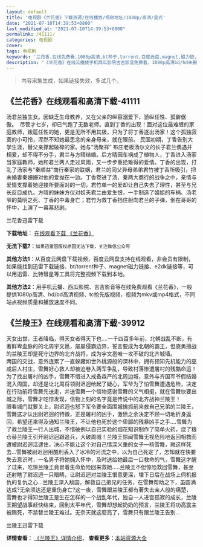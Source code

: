 ```yaml
---
layout: default
title: '电视剧《兰花香》下载资源/在线播放/视频地址/1080p/高清/蓝光'
date: "2021-07-10T14:39:53+0800"
last_modified_at: "2021-07-10T14:39:53+0800"
permalink: /41111/
categories: 电视剧
cover:
tags: 电视剧
keywords: '兰花香,在线免费看,1080p高清,bt种子,torrent,百度云盘,magnet,磁力链,迅雷下载资源'
description: '《兰花香》在线云播放手机西瓜影院吉吉影音免费看，1080p高清bd/hd未删减完整版和tc抢先枪版，mkv/mp4格式，附带bt/torrent种子、magnet/磁力链、百度云盘、网盘资源迅雷下载链接'
---
```


>内容采集生成，如果链接失效，多试几个。


## 《兰花香》在线观看和高清下载-41111

汤君兰独生女。因缺乏生母教养，又在父亲的纵容溺爱下，骄纵任性、孤僻倨傲。&nbsp; 尽管才七岁，却已气跑了无数老师。直到丁香的出现！面对这位最难缠的家庭教师，跋扈任性的她，更是无所不用其极，只为了将丁香逐出汤家！这个孤独寂寞的小可怜，浑然不知她最思念的亲身母亲，就在眼前。 民国初期，丁香告别大学生涯，替父亲撑起破碎的家。她与&ldquo;汤聚祥&rdquo; 布庄老板汤尔文的长子君兰偶遇并相爱，却不得不分手，君兰与方晴结婚。后方晴因车祸成了植物人，丁香进入汤家当家庭教师，她和君兰两人走过风雨，又一步步重拾难得的爱情。丁香的出现，打乱了汤家与&ldquo;秦顺益&rdquo;商行秦家的联姻，君兰的同父异母弟弟君竹被丁香所吸引，把未婚妻秦姗姗对他的爱抛在一边。丁香卷进了汤、秦两大商行的战争之中，亲情与爱情支撑着她迎接所要面对的一切，君竹单一的爱却让自己失去了理性，甚至与兄长反目成仇。方晴的妹妹方仪对姐夫君兰由爱生恨，一手制造了姐姐的车祸、汤老爷的莫明之死、丁香的中毒身亡；君竹为救丁香挡住射向君兰的子弹，倒在哥哥的怀中，上演了一幕幕悲剧。


兰花香迅雷下载

**下载地址**： [在线观看下载 《兰花香》](https://www.993dy.com//vod-detail-id-11210.html) 


**无法下载?**：`如果迅雷因版权原因无法下载，关注微信公众号 `

**其他方法1**：从百度云网盘下载视频，百度云网盘支持在线观看，非会员有限制，如果能找到迅雷下载链接、bt/torrent种子、magnet磁力链接、e2dk链接等，可以用迅雷、比特彗星等工具将完整视频下载到本地。

**其他方法2**：用手机云播、西瓜影院、吉吉影音等在线免费观看《兰花香》，一般提供1080p高清、hd/bd高清视频、tc抢先版视频，视频为mkv或mp4格式，不同站点视频质量和播放速度不同。


## 《兰陵王》在线观看和高清下载-39912

天女出世，王者降临，得天女者得天下也&hellip;.一千四百多年前，北朝战乱不断，有著鲜卑血脉的的北周宇文邕，屡屡侵霸边界，誓言要成为北朝的霸王，但骁勇擅战的兰陵王却是死守边界的北齐战将，成为宇文邕唯一攻不破的北齐城墙。<br />两国的交战，意外连累了一直躲藏如世外桃源般的深林中，拥有预知先机能力的巫咸后人村庄，雪舞好心救人却被迫卷入两军争乱，导致村落惨遭屠村的残酷命运！为了找出屠村的凶手，雪舞不惜进入戒备森严的北周边城，意外与齐国军爷假结婚混入周国，却还是让北周将领尉迟迥给起了疑心，军爷为了怕雪舞遭遇危险，决定在行动前将雪舞先送走，并送雪舞一个信物感谢雪舞的义气相挺，就在雪舞快要出城之际，雪舞才吃惊发现，信物上刻的名字竟是传说中的北齐战神兰陵王！<br />眼看城门就要关上，尉迟迥也怒下军令要全面围城擒抓前来救自己兄弟的兰陵王，雪舞这才认出尉迟迥的特徵，正是屠村的凶手，激愤之余决定不顾一切地折身返回，希望还来得及通知兰陵王，不让他也死於这个卑鄙的残暴凶手之手&hellip;.雪舞为了救兰陵王一行人出城，不惜破例以自己实验的烟花知识制作了简单火药，烧了粮仓替兰陵王引开尉迟迥跟追兵，大破周城！兰陵王惊闻雪舞无视危险地返回相救而遭被尉迟迥活逮住，决心不能让这个对自己情深义重的女子―杨雪舞，就这样死去…雪舞被尉迟迥用酷刑丢入了冰冷的河流之中，以为自己死定了，怎知就在快要失去意识时，一名男子将她拥入怀中，及时送给她最后一口救命的气，雪舞这才醒了过来，吃惊兰陵王竟冒着生命危险回来救她.....兰陵王不但惊险救回雪舞，甚至还射瞎了尉迟迥一只眼睛，让尉迟迥对兰陵王恨意更深，埋下日后在战场上伺机报仇的复仇之心...兰陵王深入敌国，解救自己弟兄的任务，在雪舞帮助之下，虽圆满达成?无奈须达还是重伤身亡?这一夜，雪舞跟兰陵王都有著失去亲人般的痛楚，雪舞也才得知兰陵王是生在怎样的一个战乱年代，独自一人进宫孤寂的成长，兰陵王期望战事赶快结束，回到太平年代，雪舞却想起奶奶的预言，兰陵王将功高震主被赐死，不禁替兰陵王难过。无奈天就这麼亮了，雪舞只有跟兰陵王告别...


兰陵王迅雷下载

**详情查看**： [《兰陵王》详情介绍](/movie/39912/)， **查看更多**：[本站资源大全](/movie/t/all/)


